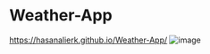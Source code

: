 # Weather-App
https://hasanalierk.github.io/Weather-App/
![image](https://user-images.githubusercontent.com/118939050/215113080-c19ae549-cb69-477c-9526-0e7592eee7e3.png)
